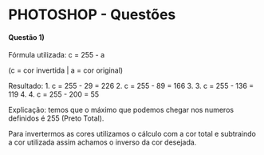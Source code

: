 # PHOTOSHOP - Questões

#### Questão 1)

Fórmula utilizada:
c = 255 - a

(c = cor invertida | a = cor original) 

Resultado: 1. c = 255 - 29 = 226
2. c = 255 - 89 = 166
3. 3. c = 255 - 136 = 119
4.  4. c = 255 - 200 = 55


Explicação: temos que o máximo que podemos chegar nos numeros definidos é 255 (Preto Total).

Para invertermos as cores utilizamos o cálculo com a cor total e subtraindo a cor utilizada assim achamos o inverso da cor desejada.

